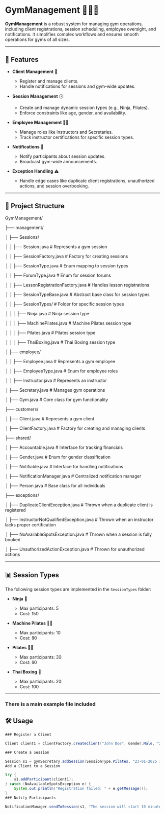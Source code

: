 # GymManagement 🏋️‍♀️💼

**GymManagement** is a robust system for managing gym operations, including client registrations, session scheduling, employee oversight, and notifications. It simplifies complex workflows and ensures smooth operations for gyms of all sizes.

---

## 🚀 Features

- **Client Management** 👥  
  - Register and manage clients.
  - Handle notifications for sessions and gym-wide updates.

- **Session Management** 🕒  
  - Create and manage dynamic session types (e.g., Ninja, Pilates).
  - Enforce constraints like age, gender, and availability.

- **Employee Management** 👩‍🏫  
  - Manage roles like Instructors and Secretaries.
  - Track instructor certifications for specific session types.

- **Notifications** 🔔  
  - Notify participants about session updates.
  - Broadcast gym-wide announcements.

- **Exception Handling** ⚠️  
  - Handle edge cases like duplicate client registrations, unauthorized actions, and session overbooking.

---

## 📂 Project Structure


GymManagement/

├── management/

│   ├── Sessions/

│   │   ├── Session.java               # Represents a gym session

│   │   ├── SessionFactory.java        # Factory for creating sessions

│   │   ├── SessionType.java           # Enum mapping to session types

│   │   ├── ForumType.java             # Enum for session forums

│   │   ├── LessonRegistrationFactory.java # Handles lesson registrations

│   │   ├── SessionTypeBase.java       # Abstract base class for session types

│   │   ├── SessionTypes/              # Folder for specific session types

│   │   │   ├── Ninja.java             # Ninja session type

│   │   │   ├── MachinePilates.java    # Machine Pilates session type

│   │   │   ├── Pilates.java           # Pilates session type

│   │   │   ├── ThaiBoxing.java        # Thai Boxing session type

│   ├── employee/

│   │   ├── Employee.java              # Represents a gym employee

│   │   ├── EmployeeType.java          # Enum for employee roles

│   │   ├── Instructor.java            # Represents an instructor

│   ├── Secretary.java                 # Manages gym operations

│   ├── Gym.java                       # Core class for gym functionality

├── customers/

│   ├── Client.java                    # Represents a gym client

│   ├── ClientFactory.java             # Factory for creating and managing clients

├── shared/

│   ├── Accountable.java               # Interface for tracking financials

│   ├── Gender.java                    # Enum for gender classification

│   ├── Notifiable.java                # Interface for handling notifications

│   ├── NotificationManager.java       # Centralized notification manager

│   ├── Person.java                    # Base class for all individuals

├── exceptions/

│   ├── DuplicateClientException.java  # Thrown when a duplicate client is registered

│   ├── InstructorNotQualifiedException.java # Thrown when an instructor lacks proper certification

│   ├── NoAvailableSpotsException.java # Thrown when a session is fully booked

│   ├── UnauthorizedActionException.java # Thrown for unauthorized actions



---

## 📊 Session Types

The following session types are implemented in the `SessionTypes` folder:

- **Ninja** 🥷  
  - Max participants: 5  
  - Cost: 150  

- **Machine Pilates** 🧘‍♂️  
  - Max participants: 10  
  - Cost: 80  

- **Pilates** 🧘‍♀️  
  - Max participants: 30  
  - Cost: 60  

- **Thai Boxing** 🥊  
  - Max participants: 20  
  - Cost: 100  

---

### There is a main example file included

## 🛠️ Usage
```java
### Register a Client

Client client1 = ClientFactory.createClient("John Doe", Gender.Male, "25-12-1995");

### Create a Session

Session s1 = gymSecretary.addSession(SessionType.Pilates, "23-01-2025 10:00", ForumType.All, instructor1);
Add a Client to a Session

try {
    s1.addParticipant(client1);
} catch (NoAvailableSpotsException e) {
    System.out.println("Registration failed: " + e.getMessage());
}
### Notify Participants

NotificationManager.sendToSession(s1, "The session will start 10 minutes late.");

